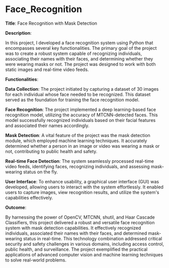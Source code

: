 # Face_Recognition
**Title**: Face Recognition with Mask Detection

**Description**:

In this project, I developed a face recognition system using Python that encompasses several key functionalities. The primary goal of the project was to create a robust system capable of recognizing individuals, associating their names with their faces, and determining whether they were wearing masks or not. The project was designed to work with both static images and real-time video feeds.

**Functionalities**:

**Data Collection**: The project initiated by capturing a dataset of 30 images for each individual whose face needed to be recognized. This dataset served as the foundation for training the face recognition model.

**Face Recognition**: The project implemented a deep learning-based face recognition model, utilizing the accuracy of MTCNN-detected faces. This model successfully recognized individuals based on their facial features and associated their names accordingly.

**Mask Detection**: A vital feature of the project was the mask detection module, which employed machine learning techniques. It accurately determined whether a person in an image or video was wearing a mask or not, contributing to public health and safety.

**Real-time Face Detection**: The system seamlessly processed real-time video feeds, identifying faces, recognizing individuals, and assessing mask-wearing status on the fly.

**User Interface**: To enhance usability, a graphical user interface (GUI) was developed, allowing users to interact with the system effortlessly. It enabled users to capture images, view recognition results, and utilize the system's capabilities effectively.

**Outcome**:

By harnessing the power of OpenCV, MTCNN, shutil, and Haar Cascade Classifiers, this project delivered a robust and versatile face recognition system with mask detection capabilities. It effectively recognized individuals, associated their names with their faces, and determined mask-wearing status in real-time. This technology combination addressed critical security and safety challenges in various domains, including access control, public health, and surveillance. The project exemplified the practical applications of advanced computer vision and machine learning techniques to solve real-world problems.

